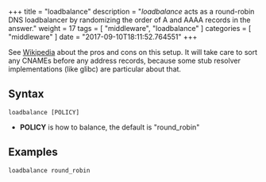 +++
title = "loadbalance"
description = "*loadbalance* acts as a round-robin DNS loadbalancer by randomizing the order of A and AAAA records  in the answer."
weight = 17
tags = [ "middleware", "loadbalance" ]
categories = [ "middleware" ]
date = "2017-09-10T18:11:52.764551"
+++
 
 See [Wikipedia](https://en.wikipedia.org/wiki/Round-robin_DNS) about the pros and cons on this
 setup. It will take care to sort any CNAMEs before any address records, because some stub resolver
 implementations (like glibc) are particular about that.

## Syntax

~~~
loadbalance [POLICY]
~~~

* **POLICY** is how to balance, the default is "round_robin"

## Examples

~~~
loadbalance round_robin
~~~
